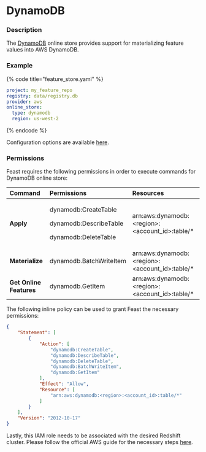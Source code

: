 # DynamoDB

### Description

The [DynamoDB](https://aws.amazon.com/dynamodb/) online store provides support for materializing feature values into AWS DynamoDB.

[//]: <> (TODO: Add DynamoDB to online store format document and point to it)

### Example

{% code title="feature\_store.yaml" %}
```yaml
project: my_feature_repo
registry: data/registry.db
provider: aws
online_store:
  type: dynamodb
  region: us-west-2
```
{% endcode %}

Configuration options are available [here](https://github.com/feast-dev/feast/blob/17bfa6118d6658d2bff53d7de8e2ccef5681714d/sdk/python/feast/infra/online_stores/dynamodb.py#L36).

### Permissions

Feast requires the following permissions in order to execute commands for DynamoDB online store:

<table>
  <thead>
    <tr>
      <th style="text-align:left"><b>Command</b></th>
      <th style="text-align:left">Permissions</th>
      <th style="text-align:left">Resources</th>
    </tr>
  </thead>
  <tbody>
    <tr>
      <td style="text-align:left"><b>Apply</b></td>
      <td style="text-align:left">
        <p>dynamodb:CreateTable</p>
        <p>dynamodb:DescribeTable</p>
        <p>dynamodb:DeleteTable</p>
      </td>
      <td style="text-align:left">arn:aws:dynamodb:&lt;region&gt;:&lt;account_id&gt;:table/*</td>
    </tr>
    <tr>
      <td style="text-align:left"><b>Materialize</b></td>
      <td style="text-align:left">
        <p>dynamodb.BatchWriteItem</p>
      </td>
      <td style="text-align:left">arn:aws:dynamodb:&lt;region&gt;:&lt;account_id&gt;:table/*</td>
    </tr>
    <tr>
      <td style="text-align:left"><b>Get Online Features</b></td>
      <td style="text-align:left">dynamodb.GetItem</td>
      <td style="text-align:left">arn:aws:dynamodb:&lt;region&gt;:&lt;account_id&gt;:table/*</td>
    </tr>
  </tbody>
</table>

The following inline policy can be used to grant Feast the necessary permissions:

```json
{
    "Statement": [
        {
            "Action": [
                "dynamodb:CreateTable",
                "dynamodb:DescribeTable",
                "dynamodb:DeleteTable",
                "dynamodb:BatchWriteItem",
                "dynamodb:GetItem"
            ],
            "Effect": "Allow",
            "Resource": [
                "arn:aws:dynamodb:<region>:<account_id>:table/*"
            ]
        }
    ],
    "Version": "2012-10-17"
}
```

Lastly, this IAM role needs to be associated with the desired Redshift cluster. Please follow the official AWS guide for the necessary steps [here](https://docs.aws.amazon.com/redshift/latest/dg/c-getting-started-using-spectrum-add-role.html).